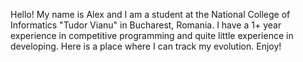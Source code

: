 Hello! My name is Alex and I am a student at the National College of Informatics "Tudor Vianu" in Bucharest, Romania. 
I have a 1+ year experience in competitive programming and quite little experience in developing. Here is a place where I can track my evolution. Enjoy!

<!---
lolismek/lolismek is a ✨ special ✨ repository because its `README.md` (this file) appears on your GitHub profile.
You can click the Preview link to take a look at your changes.
--->
